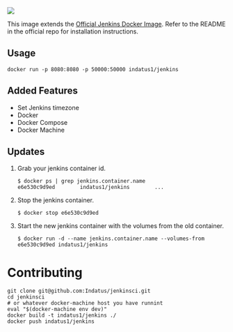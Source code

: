 <img src="http://jenkins-ci.org/sites/default/files/jenkins_logo.png"/>


This image extends the [Official Jenkins Docker Image](https://github.com/jenkinsci/docker).
Refer to the README in the official repo for installation instructions.

## Usage

```
docker run -p 8080:8080 -p 50000:50000 indatus1/jenkins
```

## Added Features

* Set Jenkins timezone
* Docker
* Docker Compose
* Docker Machine

## Updates

1. Grab your jenkins container id.

    ```
    $ docker ps | grep jenkins.container.name
    e6e530c9d9ed        indatus1/jenkins        ...
    ```

2. Stop the jenkins container.

    `$ docker stop e6e530c9d9ed`

3. Start the new jenkins container with the volumes from the old container.

    `$ docker run -d --name jenkins.container.name --volumes-from e6e530c9d9ed indatus1/jenkins`

# Contributing

```
git clone git@github.com:Indatus/jenkinsci.git
cd jenkinsci
# or whatever docker-machine host you have runnint
eval "$(docker-machine env dev)"
docker build -t indatus1/jenkins ./
docker push indatus1/jenkins
```
